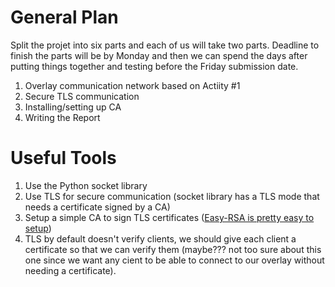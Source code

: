 
# General Plan

Split the projet into six parts and each of us will take two parts. Deadline to finish the parts will be by Monday and then we can spend the days after putting things together and testing before the Friday submission date. 


1. Overlay communication network based on Actiity #1 
2. Secure TLS communication  
3. Installing/setting up CA
4. Writing the Report 

# Useful Tools 

1. Use the Python socket library
2. Use TLS for secure communication (socket library has a TLS mode that needs a certificate signed by a CA) 
3. Setup a simple CA to sign TLS certificates ([Easy-RSA is pretty easy to setup](https://www.digitalocean.com/community/tutorials/how-to-set-up-and-configure-a-certificate-authority-ca-on-debian-10))
4. TLS by default doesn't verify clients, we should give each client a certificate so that we can verify them (maybe??? not too sure about this one since we want any cient to be able to connect to our overlay without needing a certificate).  


